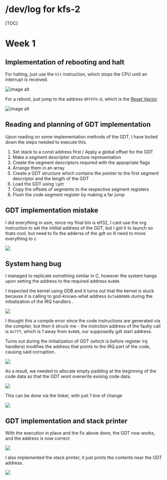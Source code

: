 # /dev/log for kfs-2

[TOC]

# Week 1
## Implementation of rebooting and halt
For halting, just use the `hlt` instruction, which stops the CPU until an interrupt is received.

![image alt](https://i.imgur.com/WdWx3KX.gif)

For a reboot, just jump to the address `0FFFFh:0`, which is the [Reset Vector](https://en.wikipedia.org/wiki/Reset_vector)

![image alt](https://i.imgur.com/UrNyUZm.gif)

## Reading and planning of GDT implementation
Upon reading on some implementation methods of the GDT, I have boiled down the steps needed to execute this.

1. Set stack to a const address first / Apply a global offset for the GDT
2. Make a segment descriptor structure representation
3. Create the segment descriptors required with the appopriate flags
4. Arrange them in an array
5. Create a GDT structure which contains the pointer to the first segment descriptor and the length of the GDT
6. Load the GDT using `lgdt`
7. Copy the offsets of segments to the respective segment registers
8. Flush the code segment register by making a far jump

## GDT implementation mistake
I did everything in asm, since my final bin is elf32, I cant use the org instruction to set the intitial address of the GDT, but I got it to launch so thats cool, but need to fix the adderss of the gdt so ill need to move everything to c

![](https://i.imgur.com/pIbmKLC.png)

## System hang bug 
I managed to replicate something similar in C, however the system hangs upon setting the address to the required address `0x800`.

I inspected the kernel using GDB and it turns out that the kernel is stuck because it is calling to god-knows-what address `0x7a60098b` during the initialization of the IRQ handlers .

![](https://i.imgur.com/TZJ3rpe.png)

I thought this a compile error since the code instructions are generated via the compiler, but then it struck me - the instrction address of the faulty call is `0x7ff`, which is 1 away from `0x800`, our supposedly gdt start address.

Turns out during the initialization of GDT (which is before register irq handlers) modifies the address that points to the IRQ part of the code, causing said corruption.

![](https://i.imgur.com/fP8M5mK.png)

As a result, we needed to allocate empty padding at the beginning of the code data so that the GDT wont overwrite exising code data.

![](https://i.imgur.com/JXzVmU0.png)

This can be done via the linker, with just 1 line of change

![](https://i.imgur.com/IXtUw2t.png)

## GDT implementation and stack printer
With the execution in place and the fix above done, the GDT now works, and the address is now correct

![](https://i.imgur.com/t0Yb2L1.png)

I also implemented the stack printer, it just prints the contents near the GDT address.

![](https://i.imgur.com/5AJNln6.png)
